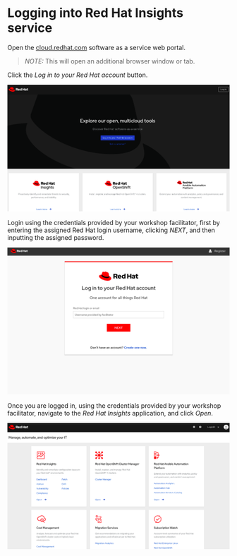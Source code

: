 # Logging into Red Hat Insights service   

Open the <a href="https://cloud.redhat.com" target="_blank">cloud.redhat.com</a>
software as a service web portal.

>_NOTE:_ This will open an additional browser window or tab.


Click the _Log in to your Red Hat account_ button.

![cloud.redhat.com Login](./assets/cloud.redhat.com-homepage-new.png)


Login using the credentials provided by your workshop facilitator, first by entering the assigned Red Hat login username, clicking _NEXT_, and then inputting the assigned password.

![Red Hat Login screen](./assets/redhat-login-new.png)

Once you are logged in, using the credentials provided by your workshop facilitator, navigate to the _Red Hat Insights_ application, and click _Open_.


![cloud.redhat.com Homepage](./assets/cloud.redhat.com-homepage-postlogin-new.png)
